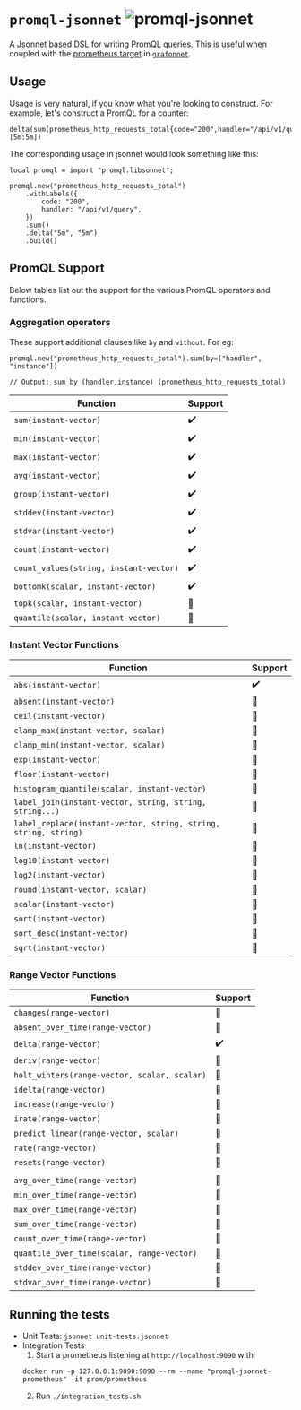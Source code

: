 # `promql-jsonnet` ![promql-jsonnet](https://circleci.com/gh/satyanash/promql-jsonnet.svg?style=shield)

A [Jsonnet](https://jsonnet.org) based DSL for writing [PromQL](https://prometheus.io/docs/prometheus/latest/querying/basics/) queries.
This is useful when coupled with the [prometheus target](https://grafana.github.io/grafonnet-lib/api-docs/#prometheustarget) in [`grafonnet`](https://github.com/grafana/grafonnet-lib/).

## Usage

Usage is very natural, if you know what you're looking to construct.
For example, let's construct a PromQL for a counter:

``` promql
delta(sum(prometheus_http_requests_total{code="200",handler="/api/v1/query"})[5m:5m])
```

The corresponding usage in jsonnet would look something like this:

``` jsonnet
local promql = import "promql.libsonnet";

promql.new("prometheus_http_requests_total")
    .withLabels({
        code: "200",
        handler: "/api/v1/query",
    })
    .sum()
    .delta("5m", "5m")
    .build()
```

## PromQL Support

Below tables list out the support for the various PromQL operators and functions.

### Aggregation operators

These support additional clauses like `by` and `without`. For eg:

``` promql
promql.new("prometheus_http_requests_total").sum(by=["handler", "instance"])

// Output: sum by (handler,instance) (prometheus_http_requests_total)
```

| Function                               | Support            |
|----------------------------------------|--------------------|
| `sum(instant-vector)`                  | :heavy_check_mark: |
| `min(instant-vector)`                  | :heavy_check_mark: |
| `max(instant-vector)`                  | :heavy_check_mark: |
| `avg(instant-vector)`                  | :heavy_check_mark: |
| `group(instant-vector)`                | :heavy_check_mark: |
| `stddev(instant-vector)`               | :heavy_check_mark: |
| `stdvar(instant-vector)`               | :heavy_check_mark: |
| `count(instant-vector)`                | :heavy_check_mark: |
| `count_values(string, instant-vector)` | :heavy_check_mark: |
| `bottomk(scalar, instant-vector)`      | :heavy_check_mark: |
| `topk(scalar, instant-vector)`         | :construction:     |
| `quantile(scalar, instant-vector)`     | :construction:     |

### Instant Vector Functions

| Function                                                        | Support            |
|-----------------------------------------------------------------|--------------------|
| `abs(instant-vector)`                                           | :heavy_check_mark: |
| `absent(instant-vector)`                                        | :construction:     |
| `ceil(instant-vector)`                                          | :construction:     |
| `clamp_max(instant-vector, scalar)`                             | :construction:     |
| `clamp_min(instant-vector, scalar)`                             | :construction:     |
| `exp(instant-vector)`                                           | :construction:     |
| `floor(instant-vector)`                                         | :construction:     |
| `histogram_quantile(scalar, instant-vector)`                    | :construction:     |
| `label_join(instant-vector, string, string, string...)`         | :construction:     |
| `label_replace(instant-vector, string, string, string, string)` | :construction:     |
| `ln(instant-vector)`                                            | :construction:     |
| `log10(instant-vector)`                                         | :construction:     |
| `log2(instant-vector)`                                          | :construction:     |
| `round(instant-vector, scalar)`                                 | :construction:     |
| `scalar(instant-vector)`                                        | :construction:     |
| `sort(instant-vector)`                                          | :construction:     |
| `sort_desc(instant-vector)`                                     | :construction:     |
| `sqrt(instant-vector)`                                          | :construction:     |

### Range Vector Functions

| Function                                     | Support            |
|----------------------------------------------|--------------------|
| `changes(range-vector)`                      | :construction:     |
| `absent_over_time(range-vector)`             | :construction:     |
| `delta(range-vector)`                        | :heavy_check_mark: |
| `deriv(range-vector)`                        | :construction:     |
| `holt_winters(range-vector, scalar, scalar)` | :construction:     |
| `idelta(range-vector)`                       | :construction:     |
| `increase(range-vector)`                     | :construction:     |
| `irate(range-vector)`                        | :construction:     |
| `predict_linear(range-vector, scalar)`       | :construction:     |
| `rate(range-vector)`                         | :construction:     |
| `resets(range-vector)`                       | :construction:     |
|                                              |                    |
| `avg_over_time(range-vector)`                | :construction:     |
| `min_over_time(range-vector)`                | :construction:     |
| `max_over_time(range-vector)`                | :construction:     |
| `sum_over_time(range-vector)`                | :construction:     |
| `count_over_time(range-vector)`              | :construction:     |
| `quantile_over_time(scalar, range-vector)`   | :construction:     |
| `stddev_over_time(range-vector)`             | :construction:     |
| `stdvar_over_time(range-vector)`             | :construction:     |


## Running the tests

* Unit Tests: `jsonnet unit-tests.jsonnet`
* Integration Tests
  1. Start a prometheus listening at `http://localhost:9090` with
  ``` shell
  docker run -p 127.0.0.1:9090:9090 --rm --name "promql-jsonnet-prometheus" -it prom/prometheus
  ```
  2. Run `./integration_tests.sh`
